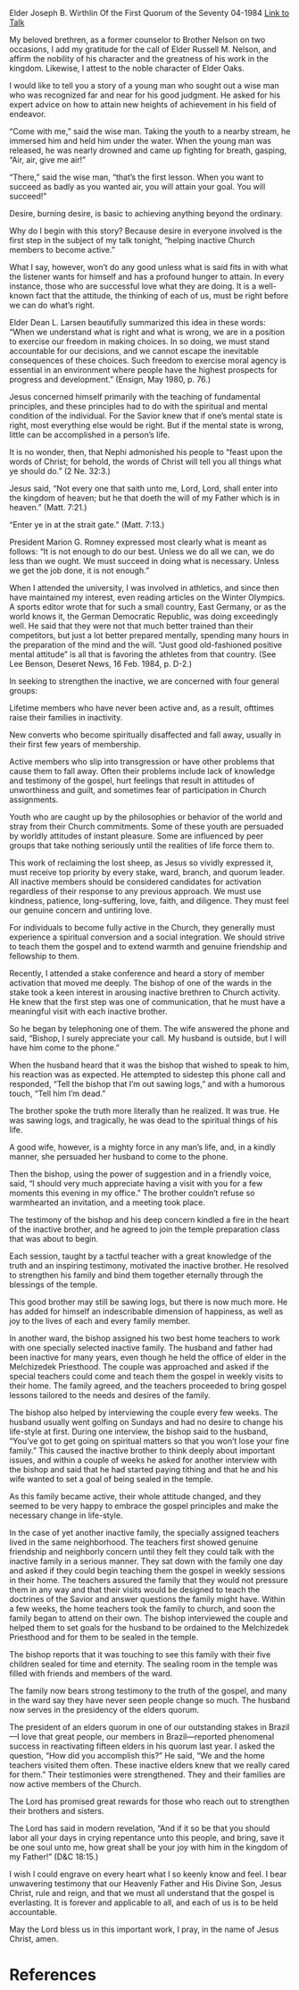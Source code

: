 Elder Joseph B. Wirthlin
Of the First Quorum of the Seventy
04-1984
[Link to Talk](https://www.churchofjesuschrist.org/study/general-conference/1984/04/restoring-the-lost-sheep?lang=eng)

My beloved brethren, as a former counselor to Brother Nelson on two occasions, I add my gratitude for the call of Elder Russell M. Nelson, and affirm the nobility of his character and the greatness of his work in the kingdom. Likewise, I attest to the noble character of Elder Oaks.

I would like to tell you a story of a young man who sought out a wise man who was recognized far and near for his good judgment. He asked for his expert advice on how to attain new heights of achievement in his field of endeavor.

“Come with me,” said the wise man. Taking the youth to a nearby stream, he immersed him and held him under the water. When the young man was released, he was nearly drowned and came up fighting for breath, gasping, “Air, air, give me air!”

“There,” said the wise man, “that’s the first lesson. When you want to succeed as badly as you wanted air, you will attain your goal. You will succeed!”

Desire, burning desire, is basic to achieving anything beyond the ordinary.

Why do I begin with this story? Because desire in everyone involved is the first step in the subject of my talk tonight, “helping inactive Church members to become active.”

What I say, however, won’t do any good unless what is said fits in with what the listener wants for himself and has a profound hunger to attain. In every instance, those who are successful love what they are doing. It is a well-known fact that the attitude, the thinking of each of us, must be right before we can do what’s right.

Elder Dean L. Larsen beautifully summarized this idea in these words: “When we understand what is right and what is wrong, we are in a position to exercise our freedom in making choices. In so doing, we must stand accountable for our decisions, and we cannot escape the inevitable consequences of these choices. Such freedom to exercise moral agency is essential in an environment where people have the highest prospects for progress and development.” (Ensign, May 1980, p. 76.)

Jesus concerned himself primarily with the teaching of fundamental principles, and these principles had to do with the spiritual and mental condition of the individual. For the Savior knew that if one’s mental state is right, most everything else would be right. But if the mental state is wrong, little can be accomplished in a person’s life.

It is no wonder, then, that Nephi admonished his people to “feast upon the words of Christ; for behold, the words of Christ will tell you all things what ye should do.” (2 Ne. 32:3.)

Jesus said, “Not every one that saith unto me, Lord, Lord, shall enter into the kingdom of heaven; but he that doeth the will of my Father which is in heaven.” (Matt. 7:21.)

“Enter ye in at the strait gate.” (Matt. 7:13.)

President Marion G. Romney expressed most clearly what is meant as follows: “It is not enough to do our best. Unless we do all we can, we do less than we ought. We must succeed in doing what is necessary. Unless we get the job done, it is not enough.”

When I attended the university, I was involved in athletics, and since then have maintained my interest, even reading articles on the Winter Olympics. A sports editor wrote that for such a small country, East Germany, or as the world knows it, the German Democratic Republic, was doing exceedingly well. He said that they were not that much better trained than their competitors, but just a lot better prepared mentally, spending many hours in the preparation of the mind and the will. “Just good old-fashioned positive mental attitude” is all that is favoring the athletes from that country. (See Lee Benson, Deseret News, 16 Feb. 1984, p. D-2.)

In seeking to strengthen the inactive, we are concerned with four general groups:





Lifetime members who have never been active and, as a result, ofttimes raise their families in inactivity.





New converts who become spiritually disaffected and fall away, usually in their first few years of membership.





Active members who slip into transgression or have other problems that cause them to fall away. Often their problems include lack of knowledge and testimony of the gospel, hurt feelings that result in attitudes of unworthiness and guilt, and sometimes fear of participation in Church assignments.





Youth who are caught up by the philosophies or behavior of the world and stray from their Church commitments. Some of these youth are persuaded by worldly attitudes of instant pleasure. Some are influenced by peer groups that take nothing seriously until the realities of life force them to.





This work of reclaiming the lost sheep, as Jesus so vividly expressed it, must receive top priority by every stake, ward, branch, and quorum leader. All inactive members should be considered candidates for activation regardless of their response to any previous approach. We must use kindness, patience, long-suffering, love, faith, and diligence. They must feel our genuine concern and untiring love.

For individuals to become fully active in the Church, they generally must experience a spiritual conversion and a social integration. We should strive to teach them the gospel and to extend warmth and genuine friendship and fellowship to them.

Recently, I attended a stake conference and heard a story of member activation that moved me deeply. The bishop of one of the wards in the stake took a keen interest in arousing inactive brethren to Church activity. He knew that the first step was one of communication, that he must have a meaningful visit with each inactive brother.

So he began by telephoning one of them. The wife answered the phone and said, “Bishop, I surely appreciate your call. My husband is outside, but I will have him come to the phone.”

When the husband heard that it was the bishop that wished to speak to him, his reaction was as expected. He attempted to sidestep this phone call and responded, “Tell the bishop that I’m out sawing logs,” and with a humorous touch, “Tell him I’m dead.”

The brother spoke the truth more literally than he realized. It was true. He was sawing logs, and tragically, he was dead to the spiritual things of his life.

A good wife, however, is a mighty force in any man’s life, and, in a kindly manner, she persuaded her husband to come to the phone.

Then the bishop, using the power of suggestion and in a friendly voice, said, “I should very much appreciate having a visit with you for a few moments this evening in my office.” The brother couldn’t refuse so warmhearted an invitation, and a meeting took place.

The testimony of the bishop and his deep concern kindled a fire in the heart of the inactive brother, and he agreed to join the temple preparation class that was about to begin.

Each session, taught by a tactful teacher with a great knowledge of the truth and an inspiring testimony, motivated the inactive brother. He resolved to strengthen his family and bind them together eternally through the blessings of the temple.

This good brother may still be sawing logs, but there is now much more. He has added for himself an indescribable dimension of happiness, as well as joy to the lives of each and every family member.

In another ward, the bishop assigned his two best home teachers to work with one specially selected inactive family. The husband and father had been inactive for many years, even though he held the office of elder in the Melchizedek Priesthood. The couple was approached and asked if the special teachers could come and teach them the gospel in weekly visits to their home. The family agreed, and the teachers proceeded to bring gospel lessons tailored to the needs and desires of the family.

The bishop also helped by interviewing the couple every few weeks. The husband usually went golfing on Sundays and had no desire to change his life-style at first. During one interview, the bishop said to the husband, “You’ve got to get going on spiritual matters so that you won’t lose your fine family.” This caused the inactive brother to think deeply about important issues, and within a couple of weeks he asked for another interview with the bishop and said that he had started paying tithing and that he and his wife wanted to set a goal of being sealed in the temple.

As this family became active, their whole attitude changed, and they seemed to be very happy to embrace the gospel principles and make the necessary change in life-style.

In the case of yet another inactive family, the specially assigned teachers lived in the same neighborhood. The teachers first showed genuine friendship and neighborly concern until they felt they could talk with the inactive family in a serious manner. They sat down with the family one day and asked if they could begin teaching them the gospel in weekly sessions in their home. The teachers assured the family that they would not pressure them in any way and that their visits would be designed to teach the doctrines of the Savior and answer questions the family might have. Within a few weeks, the home teachers took the family to church, and soon the family began to attend on their own. The bishop interviewed the couple and helped them to set goals for the husband to be ordained to the Melchizedek Priesthood and for them to be sealed in the temple.

The bishop reports that it was touching to see this family with their five children sealed for time and eternity. The sealing room in the temple was filled with friends and members of the ward.

The family now bears strong testimony to the truth of the gospel, and many in the ward say they have never seen people change so much. The husband now serves in the presidency of the elders quorum.

The president of an elders quorum in one of our outstanding stakes in Brazil—I love that great people, our members in Brazil—reported phenomenal success in reactivating fifteen elders in his quorum last year. I asked the question, “How did you accomplish this?” He said, “We and the home teachers visited them often. These inactive elders knew that we really cared for them.” Their testimonies were strengthened. They and their families are now active members of the Church.

The Lord has promised great rewards for those who reach out to strengthen their brothers and sisters.

The Lord has said in modern revelation, “And if it so be that you should labor all your days in crying repentance unto this people, and bring, save it be one soul unto me, how great shall be your joy with him in the kingdom of my Father!” (D&C 18:15.)

I wish I could engrave on every heart what I so keenly know and feel. I bear unwavering testimony that our Heavenly Father and His Divine Son, Jesus Christ, rule and reign, and that we must all understand that the gospel is everlasting. It is forever and applicable to all, and each of us is to be held accountable.

May the Lord bless us in this important work, I pray, in the name of Jesus Christ, amen.

# References
